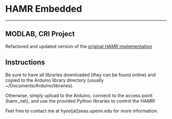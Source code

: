 # HAMR Embedded  
----  
MODLAB, CRI Project
----
Refactored and updated version of the [original HAMR implementation](https://github.com/wangchr/HAMR)

## Instructions
Be sure to have all libraries downloaded (they can be found online) and copied to the Arduino library directory (usually ~/Documents/Arduino/libraries).

Otherwise, simply upload to the Arduino, connecti to the access point (hamr_net), and use the provided Python libraries to control the HAMR!

Feel free to contact me at hyoo[at]seas.upenn.edu for more information.
